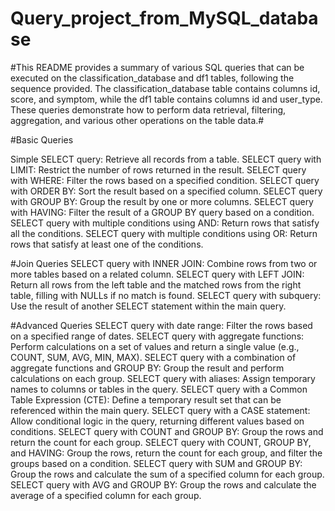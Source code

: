 # Query_project_from_MySQL_database

#This README provides a summary of various SQL queries that can be executed on the classification_database and df1 tables, following the sequence provided. The classification_database table contains columns id, score, and symptom, while the df1 table contains columns id and user_type. These queries demonstrate how to perform data retrieval, filtering, aggregation, and various other operations on the table data.#

#Basic Queries

Simple SELECT query: Retrieve all records from a table.
SELECT query with LIMIT: Restrict the number of rows returned in the result.
SELECT query with WHERE: Filter the rows based on a specified condition.
SELECT query with ORDER BY: Sort the result based on a specified column.
SELECT query with GROUP BY: Group the result by one or more columns.
SELECT query with HAVING: Filter the result of a GROUP BY query based on a condition.
SELECT query with multiple conditions using AND: Return rows that satisfy all the conditions.
SELECT query with multiple conditions using OR: Return rows that satisfy at least one of the conditions.

#Join Queries
SELECT query with INNER JOIN: Combine rows from two or more tables based on a related column.
SELECT query with LEFT JOIN: Return all rows from the left table and the matched rows from the right table, filling with NULLs if no match is found.
SELECT query with subquery: Use the result of another SELECT statement within the main query.

#Advanced Queries
SELECT query with date range: Filter the rows based on a specified range of dates.
SELECT query with aggregate functions: Perform calculations on a set of values and return a single value (e.g., COUNT, SUM, AVG, MIN, MAX).
SELECT query with a combination of aggregate functions and GROUP BY: Group the result and perform calculations on each group.
SELECT query with aliases: Assign temporary names to columns or tables in the query.
SELECT query with a Common Table Expression (CTE): Define a temporary result set that can be referenced within the main query.
SELECT query with a CASE statement: Allow conditional logic in the query, returning different values based on conditions.
SELECT query with COUNT and GROUP BY: Group the rows and return the count for each group.
SELECT query with COUNT, GROUP BY, and HAVING: Group the rows, return the count for each group, and filter the groups based on a condition.
SELECT query with SUM and GROUP BY: Group the rows and calculate the sum of a specified column for each group.
SELECT query with AVG and GROUP BY: Group the rows and calculate the average of a specified column for each group.
